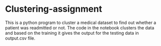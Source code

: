 # Clustering-assignment
This is a python program to cluster a medical dataset to find out whether a patient was readmitted or not.
The code in the notebook clusters the data and based on the training it gives the output for the testing data in output.csv file.
